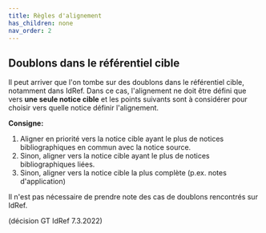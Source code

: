 ```yaml
---
title: Règles d'alignement
has_children: none
nav_order: 2
---
```


## Doublons dans le référentiel cible

Il peut arriver que l'on tombe sur des doublons dans le référentiel cible, notamment dans IdRef.
Dans ce cas, l'alignement ne doit être défini que vers **une seule notice cible** et les points suivants
sont à considérer pour choisir vers quelle notice définir l'alignement.

**Consigne:**
1. Aligner en priorité vers la notice cible ayant le plus de notices bibliographiques en commun avec la notice source.
2. Sinon, aligner vers la notice cible ayant le plus de notices bibliographiques liées.
3. Sinon, aligner vers la notice cible la plus complète (p.ex. notes d'application)

Il n'est pas nécessaire de prendre note des cas de doublons rencontrés sur IdRef.

(décision GT IdRef 7.3.2022)